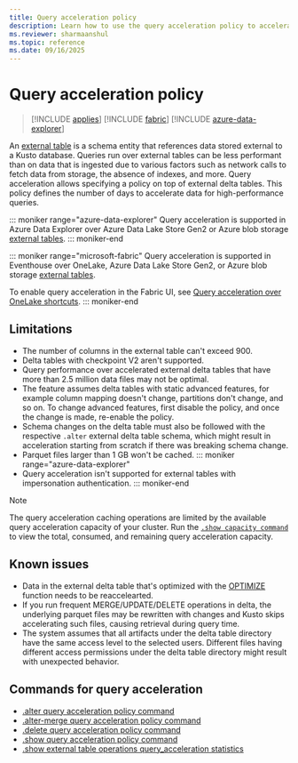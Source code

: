 ```yaml
---
title: Query acceleration policy
description: Learn how to use the query acceleration policy to accelerate queries over external delta tables.
ms.reviewer: sharmaanshul
ms.topic: reference
ms.date: 09/16/2025
---
```

# Query acceleration policy

> [!INCLUDE [applies](../includes/applies-to-version/applies.md)] [!INCLUDE [fabric](../includes/applies-to-version/fabric.md)] [!INCLUDE [azure-data-explorer](../includes/applies-to-version/azure-data-explorer.md)]

An [external table](../query/schema-entities/external-tables.md) is a schema entity that references data stored external to a Kusto database. Queries run over external tables can be less performant than on data that is ingested due to various factors such as network calls to fetch data from storage, the absence of indexes, and more. Query acceleration allows specifying a policy on top of external delta tables. This policy defines the number of days to accelerate data for high-performance queries.

::: moniker range="azure-data-explorer"
Query acceleration is supported in Azure Data Explorer over Azure Data Lake Store Gen2 or Azure blob storage [external tables](external-tables-azure-storage.md).
::: moniker-end

::: moniker range="microsoft-fabric"
Query acceleration is supported in Eventhouse over OneLake, Azure Data Lake Store Gen2, or Azure blob storage [external tables](/fabric/real-time-intelligence/onelake-shortcuts).

To enable query acceleration in the Fabric UI, see [Query acceleration over OneLake shortcuts](https://go.microsoft.com/fwlink/?linkid=2296674).
::: moniker-end

## Limitations

* The number of columns in the external table can't exceed 900.
* Delta tables with checkpoint V2 aren't supported.
* Query performance over accelerated external delta tables that have more than 2.5 million data files may not be optimal.
* The feature assumes delta tables with static advanced features, for example column mapping doesn't change, partitions don't change, and so on. To change advanced features, first disable the policy, and once the change is made, re-enable the policy.
* Schema changes on the delta table must also be followed with the respective `.alter` external delta table schema, which might result in acceleration starting from scratch if there was breaking schema change.
* Parquet files larger than 1 GB won't be cached.
::: moniker range="azure-data-explorer"
* Query acceleration isn't supported for external tables with impersonation authentication.
::: moniker-end

> [!NOTE]
> The query acceleration caching operations are limited by the available query acceleration capacity of your cluster. Run the [`.show capacity command`](show-capacity-command.md) to view the total, consumed, and remaining query acceleration capacity.

## Known issues

* Data in the external delta table that's optimized with the [OPTIMIZE](/azure/databricks/sql/language-manual/delta-optimize) function needs to be reaccelearted.
* If you run frequent MERGE/UPDATE/DELETE operations in delta, the underlying parquet files may be rewritten with changes and Kusto skips accelerating such files, causing retrieval during query time.
* The system assumes that all artifacts under the delta table directory have the same access level to the selected users. Different files having different access permissions under the delta table directory might result with unexpected behavior.

## Commands for query acceleration

* [.alter query acceleration policy command](alter-query-acceleration-policy-command.md)
* [.alter-merge query acceleration policy command](alter-merge-query-acceleration-policy-command.md)
* [.delete query acceleration policy command](delete-query-acceleration-policy-command.md)
* [.show query acceleration policy command](show-query-acceleration-policy-command.md)
* [.show external table operations query_acceleration statistics](show-external-table-operations-query-acceleration-statistics.md)
